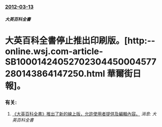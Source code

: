 ### [2012-03-13](/news/2012/03/13/index.md)

##### 大英百科全書
# 大英百科全書停止推出印刷版。[http:--online.wsj.com-article-SB10001424052702304450004577280143864147250.html 華爾街日報]。




### 有关:

1. [《大英百科全書》推出了新的線上版，允許使用者提供及編輯內容。](/zh/news/2009/02/1/大英百科全書-推出了新的線上版-允許使用者提供及編輯內容.md) _消息: 大英百科全書_
